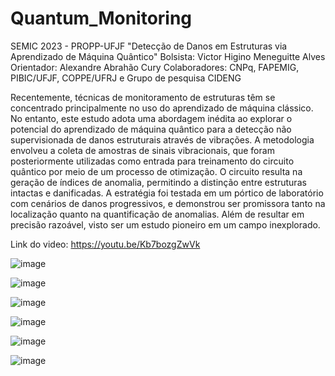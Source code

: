 # Quantum_Monitoring

SEMIC 2023 - PROPP-UFJF
"Detecção de Danos em Estruturas via Aprendizado de Máquina Quântico"
Bolsista: Victor Higino Meneguitte Alves 
Orientador: Alexandre Abrahão Cury 
Colaboradores: CNPq, FAPEMIG, PIBIC/UFJF, COPPE/UFRJ e Grupo de pesquisa CIDENG

Recentemente, técnicas de monitoramento de estruturas têm se concentrado principalmente no uso do aprendizado de máquina clássico. No entanto, este estudo adota uma abordagem inédita ao explorar o potencial do aprendizado de máquina quântico para a detecção não supervisionada de danos estruturais através de vibrações. A metodologia envolveu a coleta de amostras de sinais vibracionais, que foram posteriormente utilizadas como entrada para treinamento do circuito quântico por meio de um processo de otimização. O circuito resulta na geração de índices de anomalia, permitindo a distinção entre estruturas intactas e danificadas. A estratégia foi testada em um pórtico de laboratório com cenários de danos progressivos, e demonstrou ser promissora tanto na localização quanto na quantificação de anomalias. Além de resultar em precisão razoável, visto ser um estudo pioneiro em um campo inexplorado.

Link do video: https://youtu.be/Kb7bozgZwVk

![image](https://github.com/Victor-Higino-Meneguitte-Alves/SEMIC2023_QuantumML/assets/147100243/3d40dc77-b984-478b-a474-338ecee0af36)

![image](https://github.com/Victor-Higino-Meneguitte-Alves/SEMIC2023_QuantumML/assets/147100243/798cf03b-fb23-4ead-84cd-30dc8d3a302d)

![image](https://github.com/Victor-Higino-Meneguitte-Alves/SEMIC2023_QuantumML/assets/147100243/d0a2511c-0c9a-4f5e-88da-340792928d6f)

![image](https://github.com/Victor-Higino-Meneguitte-Alves/SEMIC2023_QuantumML/assets/147100243/b8d91da6-6c70-4e5d-aede-16ed79404379)

![image](https://github.com/Victor-Higino-Meneguitte-Alves/SEMIC2023_QuantumML/assets/147100243/6f56b2f6-ef53-459a-b027-3c9cf942e5d8)

![image](https://github.com/Victor-Higino-Meneguitte-Alves/SEMIC2023_QuantumML/assets/147100243/c7ef9514-7da6-4578-85a5-24a631bbfcec)






